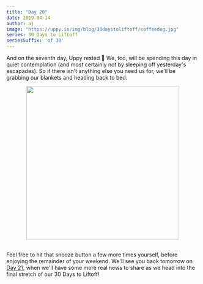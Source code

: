 ```yaml
---
title: "Day 20"
date: 2019-04-14
author: aj
image: "https://uppy.io/img/blog/30daystoliftoff/coffeedog.jpg"
series: 30 Days to Liftoff
seriesSuffix: 'of 30'
---
```


And on the seventh day, Uppy rested :angel: We, too, will be spending this day in quiet contemplation (and most certainly not by sleeping off yesterday's escapades). So if there isn't anything else you need us for, we'll be grabbing our blankets and heading back to bed:

<!--truncate-->

<center><img width="400"  src="https://media.giphy.com/media/xC5LOq3LMQmqs/giphy.gif" /><br/><br/></center>

Feel free to hit that snooze button a few more times yourself, before enjoying the remainder of your weekend. We'll see you back tomorrow on [Day 21](/blog/2019/04/liftoff-21/), when we'll have some more real news to share as we head into the final stretch of our 30 Days to Liftoff!


